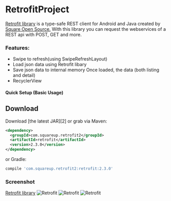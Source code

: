 RetrofitProject
===============

[Retrofit library](http://square.github.io/retrofit/) is a type-safe REST client for Android and Java created by [Square Open Source.](http://square.github.io/) With this library you can request the webservices of a REST api with POST, GET and more.

### Features:

* Swipe to refresh(using SwipeRefreshLayout)
* Load json data using Retrofit libary
* Save json data to internal memory Once loaded, the data (both listing and detail)
* RecyclerView 

#### Quick Setup (Basic Usage)
Download
--------

Download [the latest JAR][2] or grab via Maven:
```xml
<dependency>
  <groupId>com.squareup.retrofit2</groupId>
  <artifactId>retrofit</artifactId>
  <version>2.3.0</version>
</dependency>
```
or Gradle:
```groovy
compile 'com.squareup.retrofit2:retrofit:2.3.0'
```
### Screenshot
[Retrofit library](https://drive.google.com/open?id=1mHZUgc-9zhz9w-ZfNnRKA77hmaoEQpwB)
![Retrofit]("https://drive.google.com/open?id=1mHZUgc-9zhz9w-ZfNnRKA77hmaoEQpwB")
![Retrofit]("https://bitbucket.org/Bikrammhz1/retrofit_project/src/13755938d43536324d6fd69a1afe75f7d8b59414/Images/Screenshot_2017-11-25-22-24-08-369_com.rbmhz.projectassignment.png) 
![Retrofit](https://bytebucket.org/Bikrammhz1/retrofit_project/raw/13755938d43536324d6fd69a1afe75f7d8b59414/Images/Screenshot_2017-11-25-22-23-56-616_com.rbmhz.projectassignment.png?token=8581ec3adafb87eb3a8318cfcedfbd706a39ccba)
